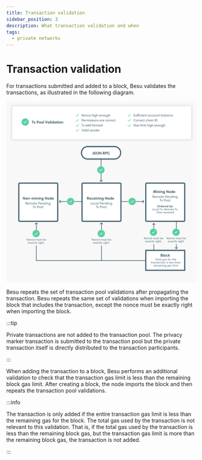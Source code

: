 ```yaml
---
title: Transaction validation
sidebar_position: 3
description: What transaction validation and when
tags:
  - private networks
---
```


# Transaction validation

For transactions submitted and added to a block, Besu validates the transactions, as illustrated in the following diagram.

![Transaction Validation](../../../assets/images/transaction-validation.png)

Besu repeats the set of transaction pool validations after propagating the transaction. Besu repeats the same set of validations when importing the block that includes the transaction, except the nonce must be exactly right when importing the block.

:::tip

Private transactions are not added to the transaction pool. The privacy marker transaction is submitted to the transaction pool but the private transaction itself is directly distributed to the transaction participants.

:::

When adding the transaction to a block, Besu performs an additional validation to check that the transaction gas limit is less than the remaining block gas limit. After creating a block, the node imports the block and then repeats the transaction pool validations.

:::info

The transaction is only added if the entire transaction gas limit is less than the remaining gas for the block. The total gas used by the transaction is not relevant to this validation. That is, if the total gas used by the transaction is less than the remaining block gas, but the transaction gas limit is more than the remaining block gas, the transaction is not added.

:::
